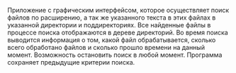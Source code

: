 Приложение с графическим интерфейсом, которое осуществляет поиск 
файлов по расширению, а так же указанного текста в этих файлах в указанной директории
и поддиректориях. Все найденные файлы в процессе поиска отображаются в дереве директорий.
Во время поиска выводится информация о том, какой файл обрабатывается, 
сколько всего обработано файлов и сколько прошло времени на данный момент. 
Возможность остановить поиск в любой момент.
Программа сохраняет предыдущие критерии поиска.

